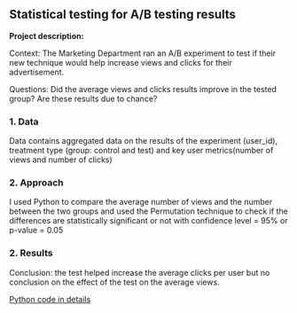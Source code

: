 ## Statistical testing for A/B testing results

**Project description:** 

Context: The Marketing Department ran an A/B experiment to test if their new technique would help increase views and clicks for their advertisement.

Questions: Did the average views and clicks results improve in the tested group? Are these results due to chance?


### 1. Data

Data contains aggregated data on the results of the experiment (user_id), treatment type (group: control and test) and key user metrics(number of views and number of clicks)

### 2. Approach

I used Python to compare the average number of views and the number between the two groups and used the Permutation technique to check if the differences are statistically significant or not with confidence level = 95% or p-value = 0.05

### 2. Results

Conclusion: the test helped increase the average clicks per user but no conclusion on the effect of the test on the average views.

[Python code in details](https://github.com/thaihiendo190699/thaihiendo190699.github.io/blob/main/A_B_Testing_Permutation.ipynb)
